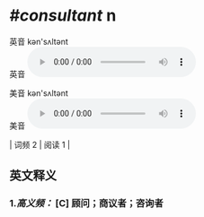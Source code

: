 # ***\#consultant*** n
英音 kən'sʌltənt  
英音
<audio src="./media/consultant-B.aac" controls="controls"></audio>

美音 kən'sʌltənt  
美音
<audio src="./media/consultant.aac" controls="controls"></audio>



| 词频 2 | 阅读 1 |  

英文释义
---
### 1.*高义频：* **[C] 顾问；商议者；咨询者**  


